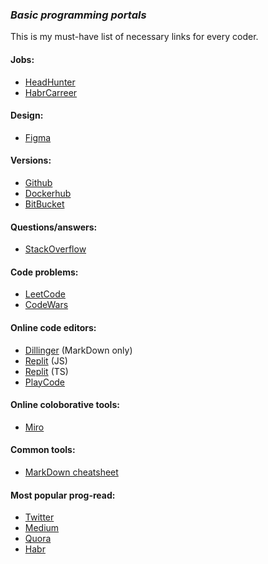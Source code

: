 ### _Basic programming portals_
This is my must-have list of necessary links for every coder.

#### Jobs:
- [HeadHunter](https://hh.ru)
- [HabrCarreer](https://career.habr.com/)

#### Design:
- [Figma](https://www.figma.com/login)

#### Versions:
- [Github](https://github.com)
- [Dockerhub](https://hub.docker.com/)
- [BitBucket](https://bitbucket.org/)

#### Questions/answers:
- [StackOverflow](https://stackoverflow.com/)

#### Code problems:
- [LeetCode](https://leetcode.com/)
- [CodeWars](https://www.codewars.com/)

#### Online code editors:
- [Dillinger](https://dillinger.io/) (MarkDown only)
- [Replit](https://replit.com/languages/nodejs) (JS)
- [Replit](https://replit.com/languages/typescript) (TS)
- [PlayCode](https://playcode.io/new/)

#### Online coloborative tools:
- [Miro](https://miro.com/)

#### Common tools:
- [MarkDown cheatsheet](https://www.markdownguide.org/cheat-sheet/)

#### Most popular prog-read:
- [Twitter](https://twitter.com/)
- [Medium](https://medium.com/)
- [Quora](https://www.quora.com/)
- [Habr](https://habr.com/)